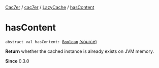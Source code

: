 [Cac7er](../../index.md) / [cac7er](../index.md) / [LazyCache](index.md) / [hasContent](./has-content.md)

# hasContent

`abstract val hasContent: `[`Boolean`](https://kotlinlang.org/api/latest/jvm/stdlib/kotlin/-boolean/index.html) [(source)](http://2wiqua.wcaokaze.com/gitbucket/wcaokaze/Cac7er/blob/master/src/main/java/cac7er/LazyCache.kt#L45)

**Return**
whether the cached instance is already exists on JVM memory.

**Since**
0.3.0

